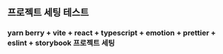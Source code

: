 ## 프로젝트 세팅 테스트
### yarn berry + vite + react + typescript + emotion + prettier + eslint + storybook 프로젝트 세팅
